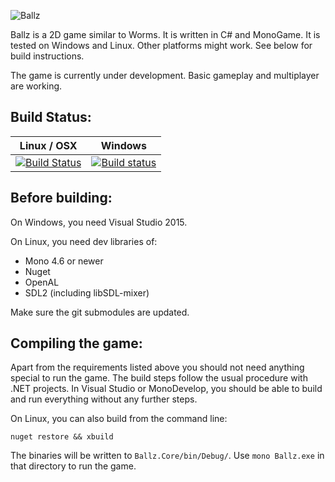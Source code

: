 ![Ballz](https://spagaachen.github.io/static/img/ballz-logo.png)

Ballz is a 2D game similar to Worms. It is written in C# and MonoGame. It is tested on Windows and Linux. Other platforms might work. See below for build instructions.

The game is currently under development. Basic gameplay and multiplayer are working.

## Build Status:
| Linux / OSX | Windows |
| ----- | ------- |
| [![Build Status](https://travis-ci.org/SpagAachen/Ballz.svg?branch=master)](https://travis-ci.org/SpagAachen/Ballz) | [![Build status](https://ci.appveyor.com/api/projects/status/exmgex28ay9v20k8/branch/master?svg=true)](https://ci.appveyor.com/project/LukasBoersma/ballz/branch/master) |

## Before building:

On Windows, you need Visual Studio 2015.

On Linux, you need dev libraries of:
- Mono 4.6 or newer
- Nuget
- OpenAL
- SDL2 (including libSDL-mixer)

Make sure the git submodules are updated.

## Compiling the game:

Apart from the requirements listed above you should not need anything special to run the game. The build steps follow the usual procedure with .NET projects. In Visual Studio or MonoDevelop, you should be able to build and run everything without any further steps.

On Linux, you can also build from the command line:
```
nuget restore && xbuild
```

The binaries will be written to `Ballz.Core/bin/Debug/`. Use `mono Ballz.exe` in that directory to run the game.

